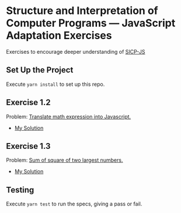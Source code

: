 # Structure and Interpretation of Computer Programs — JavaScript Adaptation Exercises

Exercises to encourage deeper understanding of [SICP-JS](https://sicp.comp.nus.edu.sg/)

## Set Up the Project

Execute `yarn install` to set up this repo.

## Exercise 1.2
Problem: [Translate math expression into Javascript.](https://sicp.comp.nus.edu.sg/chapters/8#ex_1.2)
  * [My Solution](exercise-1.2/exercise-1.2.js)

## Exercise 1.3
Problem: [Sum of square of two largest numbers.](https://sicp.comp.nus.edu.sg/chapters/8#ex_1.3)
  * [My Solution](exercise-1.3/exercise-1.3.js)

## Testing

Execute `yarn test` to run the specs, giving a pass or fail.
